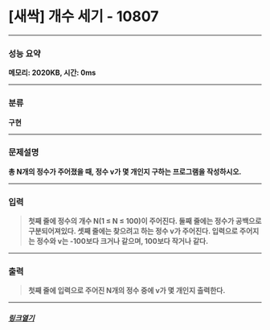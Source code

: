 # [새싹] 개수 세기 - 10807
___
### **성능 요약**  
**메모리: 2020KB, 시간: 0ms**
___
### **분류**
**구현**
___
### **문제설명**  
**총 N개의 정수가 주어졌을 때, 정수 v가 몇 개인지 구하는 프로그램을 작성하시오.**
___
### **입력**  
 > **첫째 줄에 정수의 개수 N(1 ≤ N ≤ 100)이 주어진다. 둘째 줄에는 정수가 공백으로 구분되어져있다. 셋째 줄에는 찾으려고 하는 정수 v가 주어진다. 입력으로 주어지는 정수와 v는 -100보다 크거나 같으며, 100보다 작거나 같다.**
 
 ___
### **출력**  
 > **첫째 줄에 입력으로 주어진 N개의 정수 중에 v가 몇 개인지 출력한다.**
 
 ____
 ##### [*링크열기*](https://www.acmicpc.net/problem/10807)